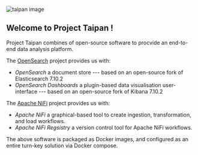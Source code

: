 ![taipan image](https://avatars.githubusercontent.com/u/83996487?s=400&u=c5f7b4b5d4fe9737866744289ff3cae3a053452c&v=4)

## Welcome to Project Taipan !

Project Taipan combines of open-source software to procvide an end-to-end data analysis platform.

The [OpenSearch](https://github.com/opensearch-project) project provides us with:

- _OpenSearch_ a document store 
--- based on an open-source fork of Elasticsearch 7.10.2
- _OpenSearch Dashboards_ a plugin-based data visualisation user-interface 
--- based on an open-source fork of Kibana 7.10.2

The [Apache NiFi](https://nifi.apache.org/) project provides us with:

- _Apache NiFi_ a graphical-based tool to create ingestion, transformation, and load workflows.
- _Apache NiFi Regsistry_ a version control tool for Apache NiFi workflows.

The above software is packaged as Docker images, and configured as an entire turn-key solution via Docker compose.

